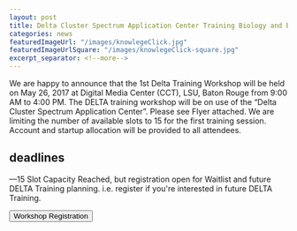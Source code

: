 ```yaml
---
layout: post
title: Delta Cluster Spectrum Application Center Training Biology and Bioinformatics
categories: news
featuredImageUrl: "/images/knowlegeClick.jpg"
featuredImageUrlSquare: "/images/knowlegeClick-square.jpg"
excerpt_separator: <!--more-->
---
```



<p>We are happy to announce that the 1st Delta Training Workshop will be held on May 26, 2017 at Digital Media Center (CCT), LSU, Baton Rouge from 9:00 AM to 4:00 PM.<!--more--> The DELTA training workshop will be on use of the “Delta Cluster Spectrum Application Center”. Please see Flyer attached. We are limiting the number of available slots to 15 for the first training session. Account and startup allocation will be provided to all attendees.</p>
        <h2>deadlines</h2>
        <p>—15 Slot Capacity Reached, but registration open for Waitlist and future DELTA Training planning. i.e. register if you're interested in future DELTA Training.</p>
        <button type="button" name="registration">Workshop Registration</button>
